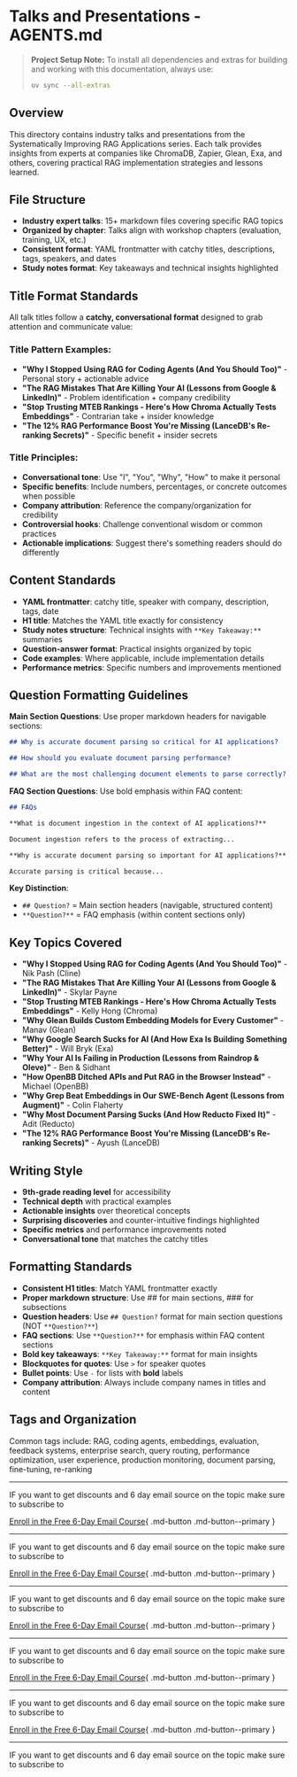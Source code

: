# Talks and Presentations - AGENTS.md

> **Project Setup Note:**
> To install all dependencies and extras for building and working with this documentation, always use:
>
> ```sh
> uv sync --all-extras
> ```

## Overview

This directory contains industry talks and presentations from the Systematically Improving RAG Applications series. Each talk provides insights from experts at companies like ChromaDB, Zapier, Glean, Exa, and others, covering practical RAG implementation strategies and lessons learned.

## File Structure

- **Industry expert talks**: 15+ markdown files covering specific RAG topics
- **Organized by chapter**: Talks align with workshop chapters (evaluation, training, UX, etc.)
- **Consistent format**: YAML frontmatter with catchy titles, descriptions, tags, speakers, and dates
- **Study notes format**: Key takeaways and technical insights highlighted

## Title Format Standards

All talk titles follow a **catchy, conversational format** designed to grab attention and communicate value:

### Title Pattern Examples:

- **"Why I Stopped Using RAG for Coding Agents (And You Should Too)"** - Personal story + actionable advice
- **"The RAG Mistakes That Are Killing Your AI (Lessons from Google & LinkedIn)"** - Problem identification + company credibility
- **"Stop Trusting MTEB Rankings - Here's How Chroma Actually Tests Embeddings"** - Contrarian take + insider knowledge
- **"The 12% RAG Performance Boost You're Missing (LanceDB's Re-ranking Secrets)"** - Specific benefit + insider secrets

### Title Principles:

- **Conversational tone**: Use "I", "You", "Why", "How" to make it personal
- **Specific benefits**: Include numbers, percentages, or concrete outcomes when possible
- **Company attribution**: Reference the company/organization for credibility
- **Controversial hooks**: Challenge conventional wisdom or common practices
- **Actionable implications**: Suggest there's something readers should do differently

## Content Standards

- **YAML frontmatter**: catchy title, speaker with company, description, tags, date
- **H1 title**: Matches the YAML title exactly for consistency
- **Study notes structure**: Technical insights with `**Key Takeaway:**` summaries
- **Question-answer format**: Practical insights organized by topic
- **Code examples**: Where applicable, include implementation details
- **Performance metrics**: Specific numbers and improvements mentioned

## Question Formatting Guidelines

**Main Section Questions**: Use proper markdown headers for navigable sections:

```markdown
## Why is accurate document parsing so critical for AI applications?

## How should you evaluate document parsing performance?

## What are the most challenging document elements to parse correctly?
```

**FAQ Section Questions**: Use bold emphasis within FAQ content:

```markdown
## FAQs

**What is document ingestion in the context of AI applications?**

Document ingestion refers to the process of extracting...

**Why is accurate document parsing so important for AI applications?**

Accurate parsing is critical because...
```

**Key Distinction**:

- `## Question?` = Main section headers (navigable, structured content)
- `**Question?**` = FAQ emphasis (within content sections only)

## Key Topics Covered

- **"Why I Stopped Using RAG for Coding Agents (And You Should Too)"** - Nik Pash (Cline)
- **"The RAG Mistakes That Are Killing Your AI (Lessons from Google & LinkedIn)"** - Skylar Payne
- **"Stop Trusting MTEB Rankings - Here's How Chroma Actually Tests Embeddings"** - Kelly Hong (Chroma)
- **"Why Glean Builds Custom Embedding Models for Every Customer"** - Manav (Glean)
- **"Why Google Search Sucks for AI (And How Exa Is Building Something Better)"** - Will Bryk (Exa)
- **"Why Your AI Is Failing in Production (Lessons from Raindrop & Oleve)"** - Ben & Sidhant
- **"How OpenBB Ditched APIs and Put RAG in the Browser Instead"** - Michael (OpenBB)
- **"Why Grep Beat Embeddings in Our SWE-Bench Agent (Lessons from Augment)"** - Colin Flaherty
- **"Why Most Document Parsing Sucks (And How Reducto Fixed It)"** - Adit (Reducto)
- **"The 12% RAG Performance Boost You're Missing (LanceDB's Re-ranking Secrets)"** - Ayush (LanceDB)

## Writing Style

- **9th-grade reading level** for accessibility
- **Technical depth** with practical examples
- **Actionable insights** over theoretical concepts
- **Surprising discoveries** and counter-intuitive findings highlighted
- **Specific metrics** and performance improvements noted
- **Conversational tone** that matches the catchy titles

## Formatting Standards

- **Consistent H1 titles**: Match YAML frontmatter exactly
- **Proper markdown structure**: Use ## for main sections, ### for subsections
- **Question headers**: Use `## Question?` format for main section questions (NOT `**Question?**`)
- **FAQ sections**: Use `**Question?**` for emphasis within FAQ content sections
- **Bold key takeaways**: `**Key Takeaway:**` format for main insights
- **Blockquotes for quotes**: Use `>` for speaker quotes
- **Bullet points**: Use `-` for lists with **bold** labels
- **Company attribution**: Always include company names in titles and content

## Tags and Organization

Common tags include: RAG, coding agents, embeddings, evaluation, feedback systems, enterprise search, query routing, performance optimization, user experience, production monitoring, document parsing, fine-tuning, re-ranking

---

IF you want to get discounts and 6 day email source on the topic make sure to subscribe to

[Enroll in the Free 6-Day Email Course](https://improvingrag.com/){ .md-button .md-button--primary }

---

IF you want to get discounts and 6 day email source on the topic make sure to subscribe to

[Enroll in the Free 6-Day Email Course](https://improvingrag.com/){ .md-button .md-button--primary }

---

IF you want to get discounts and 6 day email source on the topic make sure to subscribe to

[Enroll in the Free 6-Day Email Course](https://improvingrag.com/){ .md-button .md-button--primary }

---

IF you want to get discounts and 6 day email source on the topic make sure to subscribe to

[Enroll in the Free 6-Day Email Course](https://improvingrag.com/){ .md-button .md-button--primary }

---

IF you want to get discounts and 6 day email source on the topic make sure to subscribe to

[Enroll in the Free 6-Day Email Course](https://improvingrag.com/){ .md-button .md-button--primary }

---

IF you want to get discounts and 6 day email source on the topic make sure to subscribe to

<script async data-uid="010fd9b52b" src="https://fivesixseven.kit.com/010fd9b52b/index.js"></script>
